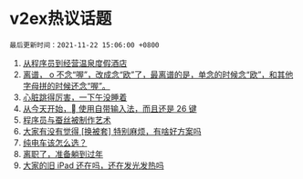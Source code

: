 # v2ex热议话题

`最后更新时间：2021-11-22 15:06:00 +0800`

1. [从程序员到经营温泉度假酒店](https://www.v2ex.com/t/817022)
1. [离谱， o 不念“喔”，改成念“欧”了，最离谱的是，单念的时候念“欧”，和其他字母拼的时候还念“喔”。](https://www.v2ex.com/t/816955)
1. [心脏跳得厉害，一下午没睡着](https://www.v2ex.com/t/816944)
1. [从今天开始， 使用自带输入法，而且还是 26 键](https://www.v2ex.com/t/817021)
1. [程序员与蚕丝被制作艺术](https://www.v2ex.com/t/816946)
1. [大家有没有觉得 [换被套] 特别麻烦，有啥好方案吗](https://www.v2ex.com/t/816993)
1. [纯电车该怎么选？](https://www.v2ex.com/t/817033)
1. [离职了，准备躺到过年](https://www.v2ex.com/t/817041)
1. [大家的旧 iPad 还在吗，还在发光发热吗](https://www.v2ex.com/t/816978)

